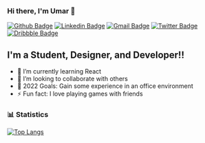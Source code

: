 ### Hi there, I'm Umar 👋

[![Github Badge](https://img.shields.io/badge/-Github-000?style=flat-square&logo=Github&logoColor=white&link=https://github.com/fernandaaraujo)](https://github.com/umaryusuf11)
[![Linkedin Badge](https://img.shields.io/badge/-LinkedIn-blue?style=flat-square&logo=Linkedin&logoColor=white&link=https://www.linkedin.com/in/fernandaaraujof/)][linkedin]
[![Gmail Badge](https://img.shields.io/badge/-Gmail-c14438?style=flat-square&logo=Gmail&logoColor=white&link=mailto:nanda.arf@gmail.com)](mailto:umaryusuf11@gmail.com)
[![Twitter Badge](https://img.shields.io/badge/-Twitter-1DA1F2?style=flat-square&labelColor=1DA1F2&logo=twitter&logoColor=white&link=https://twitter.com/feerrrnaanda)][twitter]
[![Dribbble Badge](https://img.shields.io/badge/-Dribbble-EA4C89?style=flat-square&labelColor=EA4C89&logo=dribbble&logoColor=white&link=https://dribbble.com/faraujof)][dribble]



## I'm a Student, Designer, and Developer!!

- 🌱 I’m currently learning React
- 👯 I’m looking to collaborate with others
- 🥅 2022 Goals: Gain some experience in an office environment
- ⚡ Fun fact: I love playing games with friends

### 📊 Statistics

[![Top Langs](https://github-readme-stats.vercel.app/api/top-langs/?username=umaryusuf11&theme=tokyonight&count_private=true)](https://github.com/anuraghazra/github-readme-stats)

[website]: https://meetumar.dev
[twitter]: https://twitter.com/itzumar_y
[instagram]: https://instagram.com/_umarysf
[linkedin]: https://linkedin.com/in/umar-yusuf
[dribble]: https://dribbble.com/umaryusuf11
